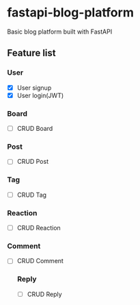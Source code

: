 # fastapi-blog-platform
Basic blog platform built with FastAPI

## Feature list

### User
- [x] User signup
- [x] User login(JWT)

### Board
- [ ] CRUD Board

### Post
- [ ] CRUD Post

### Tag
- [ ] CRUD Tag

### Reaction
- [ ] CRUD Reaction

### Comment
- [ ] CRUD Comment
    ### Reply
    - [ ] CRUD Reply
